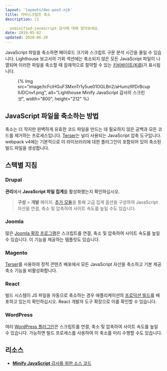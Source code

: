```yaml
---
layout: 'layouts/doc-post.njk'
title: 자바스크립트 축소
description: |2

  unminified-javascript 감사에 대해 알아보세요.
date: 2019-05-02
updated: 2020-06-20
---
```


JavaScript 파일을 축소하면 페이로드 크기와 스크립트 구문 분석 시간을 줄일 수 있습니다. Lighthouse 보고서의 기회 섹션에는 축소되지 않은 모든 JavaScript 파일이 나열되며 이러한 파일을 축소할 때 잠재적으로 절약할 수 있는 [키비바이트(KiB)](https://en.wikipedia.org/wiki/Kibibyte)가 표시됩니다.

<figure>{% Img src="image/tcFciHGuF3MxnTr1y5ue01OGLBn2/aHumzRfDrBcuplUDCnvf.png", alt="Lighthouse Minify JavaScript 감사의 스크린샷", width="800", height="212" %}</figure>

## JavaScript 파일을 축소하는 방법

축소는 더 작지만 완벽하게 유효한 코드 파일을 만드는 데 필요하지 않은 공백과 모든 코드를 제거하는 프로세스입니다. [Terser](https://github.com/terser-js/terser)는 널리 사용되는 JavaScript 압축 도구입니다. webpack v4에는 기본적으로 이 라이브러리에 대한 플러그인이 포함되어 있어 축소된 빌드 파일을 생성합니다.

## 스택별 지침

### Drupal

**관리**에서 **JavaScript 파일 집계**를 활성화했는지 확인하십시오.

> **구성** &gt; **개발** 페이지. [추가 모듈](https://www.drupal.org/project/project_module?f%5B0%5D=&f%5B1%5D=&f%5B2%5D=im_vid_3%3A123&f%5B3%5D=&f%5B4%5D=sm_field_project_type%3Afull&f%5B5%5D=&f%5B6%5D=&text=javascript+aggregation&solrsort=iss_project_release_usage+desc&op=Search)을 통해 고급 집계 옵션을 구성하여 JavaScript 자산을 연결, 축소 및 압축하여 사이트 속도를 높일 수도 있습니다.

### Joomla

많은 [Joomla 확장 프로그램](https://extensions.joomla.org/instant-search/?jed_live%5Bquery%5D=performance)은 스크립트를 연결, 축소 및 압축하여 사이트 속도를 높일 수 있습니다. 이 기능을 제공하는 템플릿도 있습니다.

### Magento

[Terser](https://www.npmjs.com/package/terser)를 사용하여 정적 콘텐츠 배포에서 모든 JavaScript 자산을 축소하고 기본 제공 축소 기능을 비활성화합니다.

### React

빌드 시스템이 JS 파일을 자동으로 축소하는 경우 애플리케이션의 [프로덕션 빌드](https://reactjs.org/docs/optimizing-performance.html#use-the-production-build)를 배포하고 있는지 확인하십시오. React 개발자 도구 확장으로 이를 확인할 수 있습니다.

### WordPress

여러 [WordPress 플러그인](https://wordpress.org/plugins/search/minify+javascript/)은 스크립트를 연결, 축소 및 압축하여 사이트 속도를 높일 수 있습니다. 가능하면 빌드 프로세스를 사용하여 이 축소를 미리 수행할 수도 있습니다.

## 리소스

- [**Minify JavaScript** 감사를 위한 소스 코드](https://github.com/GoogleChrome/lighthouse/blob/master/lighthouse-core/audits/byte-efficiency/unminified-javascript.js)

